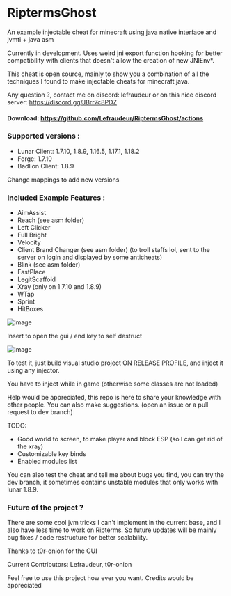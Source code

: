 # RiptermsGhost
An example injectable cheat for minecraft using java native interface and jvmti + java asm

Currently in development.
Uses weird jni export function hooking for better compatibility with clients that doesn't allow the creation of new JNIEnv*.

This cheat is open source, mainly to show you a combination of all the techniques I found to make injectable cheats for minecraft java.

Any question ?, contact me on discord: lefraudeur
or on this nice discord server: https://discord.gg/JBrr7c8PDZ

#### Download: https://github.com/Lefraudeur/RiptermsGhost/actions

### Supported versions :
- Lunar Client: 1.7.10, 1.8.9, 1.16.5, 1.17.1, 1.18.2
- Forge: 1.7.10
- Badlion Client: 1.8.9

Change mappings to add new versions

### Included Example Features :
- AimAssist
- Reach (see asm folder)
- Left Clicker
- Full Bright
- Velocity
- Client Brand Changer (see asm folder) (to troll staffs lol, sent to the server on login and displayed by some anticheats)
- Blink (see asm folder)
- FastPlace
- LegitScaffold
- Xray (only on 1.7.10 and 1.8.9)
- WTap
- Sprint
- HitBoxes

![image](https://github.com/Lefraudeur/RiptermsGhost/assets/91006387/39690baa-859a-4ea2-a9b0-dfbc8cbfe472)


Insert to open the gui / end key to self destruct

![image](https://github.com/Lefraudeur/RiptermsGhost/assets/91006387/8857b5f1-743e-4417-ab55-922252aaf0a0)

To test it, just build visual studio project ON RELEASE PROFILE, and inject it using any injector.

You have to inject while in game (otherwise some classes are not loaded)


Help would be appreciated, this repo is here to share your knowledge with other people. You can also make suggestions. (open an issue or a pull request to dev branch)

TODO: 
- Good world to screen, to make player and block ESP (so I can get rid of the xray)
- Customizable key binds
- Enabled modules list

You can also test the cheat and tell me about bugs you find, you can try the dev branch, it sometimes contains unstable modules that only works with lunar 1.8.9.

### Future of the project ?
There are some cool jvm tricks I can't implement in the current base, and I also have less time to work on Ripterms.
So future updates will be mainly bug fixes / code restructure for better scalability.

Thanks to t0r-onion for the GUI

Current Contributors:
Lefraudeur,
t0r-onion

Feel free to use this project how ever you want. Credits would be appreciated